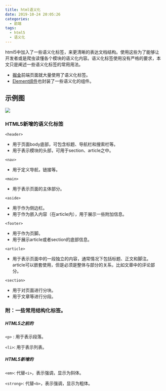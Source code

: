 ```yaml
---
title: html语义化
date: 2019-10-24 20:05:26
categories:
  - 前端
tags:
  - html5
  - 语义化
---
```

  html5中加入了一些语义化标签，来更清晰的表达文档结构。使用这些为了能够让开发者或是爬虫读懂各个模块的语义化内容。语义化标签使用没有严格的要求，本文只是阐述一些语义化标签的常用用法。
  * [掘金](https://juejin.im/)前端页面就大量使用了语义化标签。
  * [Element组件](https://element.eleme.cn/#/zh-CN/component/container)也封装了一些语义化的组件。

## 示例图
  ![](/medias/html-semantic/1.jpg)
### HTML5新增的语义化标签

`<header>`
* 用于页面body底部，可包含标题、导航栏和搜索栏等。
* 用于表示模块的头部，可用于section、article之中。


`<nav>`
* 用于定义导航，链接等。

`<main>`
* 用于表示页面的主体部分。

`<aside>`
* 用于作为侧边栏。
* 用于作为嵌入内容（在article内），用于展示一些附加信息。

`<footer>`
* 用于作为页脚。
* 用于展示article或者section的底部信息。

`<article>`
* 用于表示页面中的一段独立的内容，通常情况下包括标题、正文和脚注。article可以嵌套使用，但是必须是整体与部分的关系，比如文章中的评论部分。

`<section>`
* 用于对页面进行分块。
* 用于文章等进行分段。


### 附：一些常用结构化标签。

##### HTML5之前的

`<p>` : 用于表示段落。

`<li>`: 用于表示列表。

##### HTML5新增的

`<em>`: 代替`<i>`，表示强调，显示为斜体。
  
`<strong>`: 代替`<b>`，表示强调，显示为粗体。












